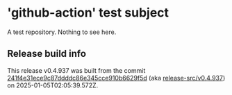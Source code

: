 # 'github-action' test subject

A test repository. Nothing to see here.


## Release build info

This release v0.4.937 was built from the commit [241f4e31ece9c87ddddc86e345cce910b6629f5d](https://github.com/kattecon/gh-release-test-ga/tree/241f4e31ece9c87ddddc86e345cce910b6629f5d) (aka [release-src/v0.4.937](https://github.com/kattecon/gh-release-test-ga/tree/release-src/v0.4.937)) on 2025-01-05T02:05:39.572Z.
        
